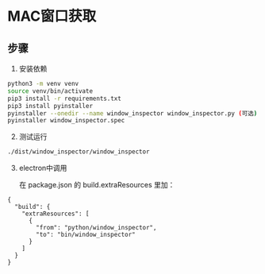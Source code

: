 # MAC窗口获取

## 步骤

1. 安装依赖

```bash
python3 -m venv venv
source venv/bin/activate
pip3 install -r requirements.txt
pip3 install pyinstaller
pyinstaller --onedir --name window_inspector window_inspector.py (可选)
pyinstaller window_inspector.spec
```

2. 测试运行

```bash
./dist/window_inspector/window_inspector
```

3. electron中调用

   在 package.json 的 build.extraResources 里加：

```
{
  "build": {
    "extraResources": [
      {
        "from": "python/window_inspector",
        "to": "bin/window_inspector"
      }
    ]
  }
}
```

